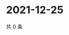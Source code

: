 # 2021-12-25

共 0 条

<!-- BEGIN WEIBO -->
<!-- 最后更新时间 Sat Dec 25 2021 11:10:21 GMT+0800 (China Standard Time) -->

<!-- END WEIBO -->
